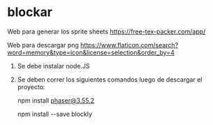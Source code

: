 # blockar

Web para generar los sprite sheets https://free-tex-packer.com/app/

Web para descargar png https://www.flaticon.com/search?word=memory&type=icon&license=selection&order_by=4

1. Se debe instalar node.JS

2. Se deben correr los siguientes comandos luego de descargar el proyecto:

    npm install phaser@3.55.2

    npm install --save blockly
